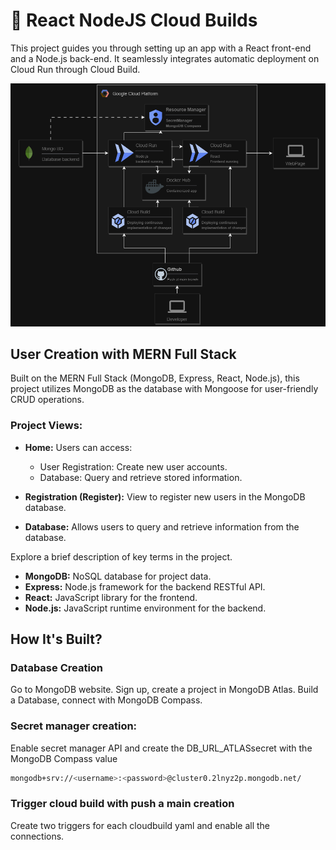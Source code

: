 
# 🚀 React NodeJS Cloud Builds

This project guides you through setting up an app with a React front-end and a Node.js back-end. It seamlessly integrates automatic deployment on Cloud Run through Cloud Build.


![Alt text](.img/arquitecture.png)

## User Creation with MERN Full Stack

Built on the MERN Full Stack (MongoDB, Express, React, Node.js), this project utilizes MongoDB as the database with Mongoose for user-friendly CRUD operations.

### Project Views:

- **Home:**
  Users can access:
  - User Registration: Create new user accounts.
  - Database: Query and retrieve stored information.

- **Registration (Register):**
  View to register new users in the MongoDB database.

- **Database:**
  Allows users to query and retrieve information from the database.

Explore a brief description of key terms in the project.

- **MongoDB:** NoSQL database for project data.
- **Express:** Node.js framework for the backend RESTful API.
- **React:** JavaScript library for the frontend.
- **Node.js:** JavaScript runtime environment for the backend.

## How It's Built?

### Database Creation
Go to MongoDB website.
Sign up, create a project in MongoDB Atlas.
Build a Database, connect with MongoDB Compass.

### Secret manager creation:
Enable secret manager API and create the DB_URL_ATLASsecret with the MongoDB Compass value 
```bash
mongodb+srv://<username>:<password>@cluster0.2lnyz2p.mongodb.net/
```

### Trigger cloud build with push a main creation
Create two triggers for each cloudbuild yaml and enable all the connections.


